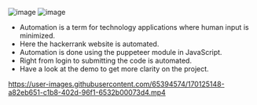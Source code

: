 ![image](https://user-images.githubusercontent.com/65394574/170124545-a389cac9-a534-42d2-ae4a-1fe5310557e9.png)
![image](https://user-images.githubusercontent.com/65394574/170124597-14be1a7e-8387-4682-9b13-5642c8e3b3f7.png)

* Automation is a term for technology applications where human input is minimized.<br/>
* Here the hackerrank website is automated.<br/>
* Automation is done using the puppeteer module in JavaScript.<br/>
* Right from login to submitting the code is automated.<br/>
* Have a look at the demo to get more clarity on the project.<br/>

https://user-images.githubusercontent.com/65394574/170125148-a82eb651-c1b8-402d-96f1-6532b00073d4.mp4

